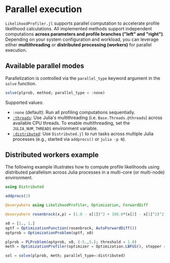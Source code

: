 # Parallel execution

`LikelihoodProfiler.jl` supports parallel computation to accelerate profile likelihood calculations. All implemented methods support independent computations **across parameters and profile branches ("left" and "right")**. Depending on your system configuration and workload, you can leverage either **multithreading** or **distributed processing (workers)** for parallel execution.

## Available parallel modes

Parallelization is controlled via the `parallel_type` keyword argument in the `solve` function.

```julia
solve(plprob, method; parallel_type = :none)
```

Supported values:

- `:none` (default): Run all profiling computations sequentially.
- [`:threads`](https://docs.julialang.org/en/v1/manual/multi-threading/): Use Julia's multithreading (i.e. `Base.Threads.@threads`) across available CPU threads. To enable multithreading, set the `JULIA_NUM_THREADS` environment variable.
- [`:distributed`](https://docs.julialang.org/en/v1/stdlib/Distributed/): Use `Distributed.jl` to run tasks across multiple Julia processes (e.g., started via `addprocs()` or `julia -p N`).

## Distributed workers example

The following example illustrates how to compute profile likelihoods using distributed parallelism across Julia processes in a multi-core (or multi-node) environment.
```julia
using Distributed

addprocs(2)

@everywhere using LikelihoodProfiler, Optimization, ForwardDiff

@everywhere rosenbrock(x,p) = (1.0 - x[1])^2 + 100.0*(x[2] - x[1]^2)^2

x0 = [1., 1.]
optf = OptimizationFunction(rosenbrock, AutoForwardDiff())
optprob = OptimizationProblem(optf, x0)

plprob = PLProblem(optprob, x0, (-5.,5.); threshold = 1.0)
meth = OptimizationProfiler(optimizer = Optimization.LBFGS(), stepper = FixedStep(; initial_step=0.1))

sol = solve(plprob, meth; parallel_type=:distributed)
```